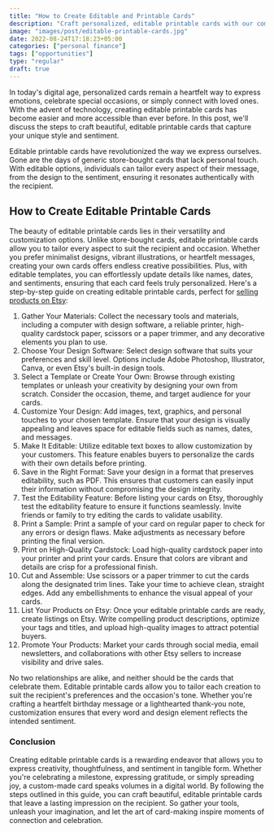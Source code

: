 ```yaml
---
title: "How to Create Editable and Printable Cards"
description: "Craft personalized, editable printable cards with our comprehensive guide. Explore creative design tips, step-by-step instructions, and tools to make your cards truly unique."
image: "images/post/editable-printable-cards.jpg"
date: 2022-08-24T17:18:23+05:00
categories: ["personal finance"]
tags: ["opportunities"]
type: "regular"
draft: true
---
```


In today's digital age, personalized cards remain a heartfelt way to express emotions, celebrate special occasions, or simply connect with loved ones. With the advent of technology, creating editable printable cards has become easier and more accessible than ever before. In this post, we'll discuss the steps to craft beautiful, editable printable cards that capture your unique style and sentiment.

Editable printable cards have revolutionized the way we express ourselves. Gone are the days of generic store-bought cards that lack personal touch. With editable options, individuals can tailor every aspect of their message, from the design to the sentiment, ensuring it resonates authentically with the recipient.

## How to Create Editable Printable Cards

The beauty of editable printable cards lies in their versatility and customization options. Unlike store-bought cards, editable printable cards allow you to tailor every aspect to suit the recipient and occasion. Whether you prefer minimalist designs, vibrant illustrations, or heartfelt messages, creating your own cards offers endless creative possibilities. Plus, with editable templates, you can effortlessly update details like names, dates, and sentiments, ensuring that each card feels truly personalized. Here's a step-by-step guide on creating editable printable cards, perfect for [selling products on Etsy](/blog/sell-products-on-etsy):

1. Gather Your Materials: Collect the necessary tools and materials, including a computer with design software, a reliable printer, high-quality cardstock paper, scissors or a paper trimmer, and any decorative elements you plan to use.
2. Choose Your Design Software: Select design software that suits your preferences and skill level. Options include Adobe Photoshop, Illustrator, Canva, or even Etsy's built-in design tools.
3. Select a Template or Create Your Own: Browse through existing templates or unleash your creativity by designing your own from scratch. Consider the occasion, theme, and target audience for your cards.
4. Customize Your Design: Add images, text, graphics, and personal touches to your chosen template. Ensure that your design is visually appealing and leaves space for editable fields such as names, dates, and messages.
5. Make It Editable: Utilize editable text boxes to allow customization by your customers. This feature enables buyers to personalize the cards with their own details before printing.
6. Save in the Right Format: Save your design in a format that preserves editability, such as PDF. This ensures that customers can easily input their information without compromising the design integrity.
7. Test the Editability Feature: Before listing your cards on Etsy, thoroughly test the editability feature to ensure it functions seamlessly. Invite friends or family to try editing the cards to validate usability.
8. Print a Sample: Print a sample of your card on regular paper to check for any errors or design flaws. Make adjustments as necessary before printing the final version.
9. Print on High-Quality Cardstock: Load high-quality cardstock paper into your printer and print your cards. Ensure that colors are vibrant and details are crisp for a professional finish.
10. Cut and Assemble: Use scissors or a paper trimmer to cut the cards along the designated trim lines. Take your time to achieve clean, straight edges. Add any embellishments to enhance the visual appeal of your cards.
11. List Your Products on Etsy: Once your editable printable cards are ready, create listings on Etsy. Write compelling product descriptions, optimize your tags and titles, and upload high-quality images to attract potential buyers.
12. Promote Your Products: Market your cards through social media, email newsletters, and collaborations with other Etsy sellers to increase visibility and drive sales.

No two relationships are alike, and neither should be the cards that celebrate them. Editable printable cards allow you to tailor each creation to suit the recipient's preferences and the occasion's tone. Whether you're crafting a heartfelt birthday message or a lighthearted thank-you note, customization ensures that every word and design element reflects the intended sentiment.

### Conclusion

Creating editable printable cards is a rewarding endeavor that allows you to express creativity, thoughtfulness, and sentiment in tangible form. Whether you're celebrating a milestone, expressing gratitude, or simply spreading joy, a custom-made card speaks volumes in a digital world. By following the steps outlined in this guide, you can craft beautiful, editable printable cards that leave a lasting impression on the recipient. So gather your tools, unleash your imagination, and let the art of card-making inspire moments of connection and celebration.
